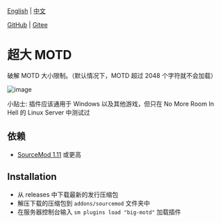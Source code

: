 [English](./readme.md) | [中文](./readme_CN.md)

[GitHub](https://github.com/f1f88/big-motd) | [Gitee](https://gitee.com/f1f88/big-motd)

# 超大 MOTD

破解 MOTD 大小限制。（默认情况下，MOTD 超过 2048 个字符就不会加载）

![image](./img/Img_231016_211008.png)

小贴士: 插件应该通用于 Windows 以及其他游戏，但只在 No More Room In Hell 的 Linux Server 中测试过

## 依赖

- [SourceMod 1.11](https://www.sourcemod.net/downloads.php?branch=stable) 或更高

## Installation
- 从 releases 中下载最新的发行压缩包
- 解压下载的压缩包到 `addons/sourcemod` 文件夹中
- 在服务器控制台输入 `sm plugins load "big-motd"` 加载插件

